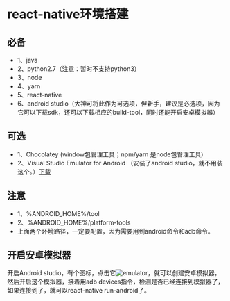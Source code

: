 # react-native环境搭建

## 必备
- 1、java
- 2、python2.7（注意：暂时不支持python3）
- 3、node
- 4、yarn
- 5、react-native
- 6、android studio（大神可将此作为可选项，但新手，建议是必选项，因为它可以下载sdk，还可以下载相应的build-tool，同时还能开启安卓模拟器）

## 可选
- 1、Chocolatey (window包管理工具；npm/yarn 是node包管理工具)
- 2、Visual Studio Emulator for Android （安装了android studio，就不用装这个。）[下载](https://www.visualstudio.com/zh-hans/vs/msft-android-emulator/?rr=http%3A%2F%2Freactnative.cn%2Fdocs%2F0.51%2Fgetting-started.html
)

## 注意
- 1、%ANDROID_HOME%/tool
- 2、%ANDROID_HOME%/platform-tools
- 上面两个环境路径，一定要配置，因为需要用到android命令和adb命令。

## 开启安卓模拟器
开启Android studio，有个图标，点击它![emulator](https://github.com/little-pigeon/assets/blob/master/images/rn/emulator.png)，就可以创建安卓模拟器，然后开启这个模拟器，接着用adb devices指令，检测是否已经连接到模拟器了，如果连接到了，就可以react-native run-android了。